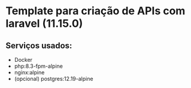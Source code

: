 # Template para criação de APIs com laravel (11.15.0)

## Serviços usados:
* Docker
* php:8.3-fpm-alpine
* nginx:alpine
* (opcional) postgres:12.19-alpine
